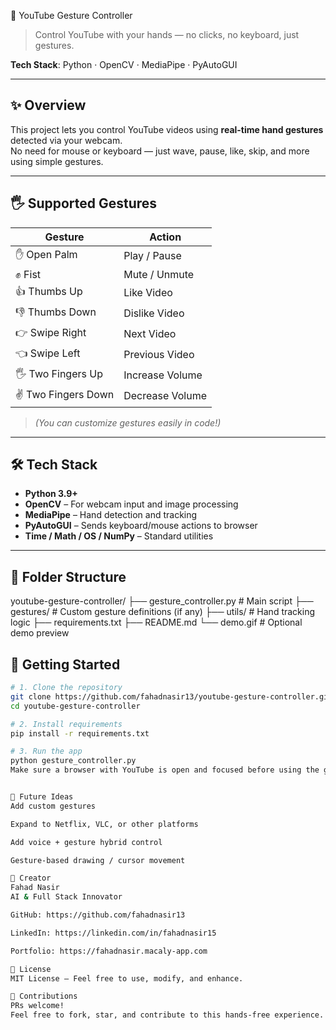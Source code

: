 🎥 YouTube Gesture Controller

> Control YouTube with your hands — no clicks, no keyboard, just gestures.

**Tech Stack**: Python · OpenCV · MediaPipe · PyAutoGUI

---

## ✨ Overview

This project lets you control YouTube videos using **real-time hand gestures** detected via your webcam.  
No need for mouse or keyboard — just wave, pause, like, skip, and more using simple gestures.

---

## 🖐️ Supported Gestures

| Gesture          | Action          |
|------------------|-----------------|
| ✋ Open Palm      | Play / Pause    |
| ✊ Fist           | Mute / Unmute   |
| 👍 Thumbs Up      | Like Video      |
| 👎 Thumbs Down    | Dislike Video   |
| 👉 Swipe Right    | Next Video      |
| 👈 Swipe Left     | Previous Video  |
| 🖐️ Two Fingers Up | Increase Volume |
| ✌️ Two Fingers Down | Decrease Volume |

> _(You can customize gestures easily in code!)_

---

## 🛠 Tech Stack

- **Python 3.9+**
- **OpenCV** – For webcam input and image processing
- **MediaPipe** – Hand detection and tracking
- **PyAutoGUI** – Sends keyboard/mouse actions to browser
- **Time / Math / OS / NumPy** – Standard utilities

---

## 📁 Folder Structure

youtube-gesture-controller/
├── gesture_controller.py # Main script
├── gestures/ # Custom gesture definitions (if any)
├── utils/ # Hand tracking logic
├── requirements.txt
├── README.md
└── demo.gif # Optional demo preview



## 🚀 Getting Started

```bash
# 1. Clone the repository
git clone https://github.com/fahadnasir13/youtube-gesture-controller.git
cd youtube-gesture-controller

# 2. Install requirements
pip install -r requirements.txt

# 3. Run the app
python gesture_controller.py
Make sure a browser with YouTube is open and focused before using the gestures.


🧠 Future Ideas
Add custom gestures

Expand to Netflix, VLC, or other platforms

Add voice + gesture hybrid control

Gesture-based drawing / cursor movement

👤 Creator
Fahad Nasir
AI & Full Stack Innovator

GitHub: https://github.com/fahadnasir13

LinkedIn: https://linkedin.com/in/fahadnasir15

Portfolio: https://fahadnasir.macaly-app.com

📄 License
MIT License – Feel free to use, modify, and enhance.

🙌 Contributions
PRs welcome!
Feel free to fork, star, and contribute to this hands-free experience.
